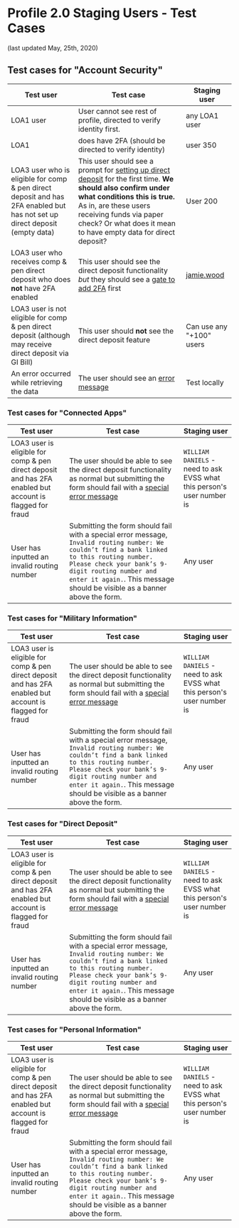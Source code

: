# Profile 2.0 Staging Users - Test Cases 
(last updated May, 25th, 2020)
 
  
 
## Test cases for "Account Security"

|Test user|Test case|Staging user|
|----|----|----|
|LOA1 user| User cannot see rest of profile, directed to verify identity first.|any LOA1 user|
|LOA1| does have 2FA (should be directed to verify identity)|user 350|
|LOA3 user who is eligible for comp & pen direct deposit and has 2FA enabled but has not set up direct deposit (empty data) | This user should see a prompt for [setting up direct deposit](https://user-images.githubusercontent.com/1915775/58051673-d4bf7d80-7b20-11e9-8e2a-a990c93eea32.png) for the first time. **We should also confirm under what conditions this is true.** As in, are these users receiving funds via paper check? Or what does it mean to have empty data for direct deposit?|User 200|
|LOA3 user who receives comp & pen direct deposit who does **not** have 2FA enabled| This user should see the direct deposit functionality *but* they should see a [gate to add 2FA](https://user-images.githubusercontent.com/1915775/58044275-5efde680-7b0d-11e9-9fb1-71e0056ac5d2.png) first|[jamie.wood](https://github.com/department-of-veterans-affairs/va.gov-team-sensitive/blob/master/Administrative/vagov-users/accessing-ebenefits.md)|
|LOA3 user is not eligible for comp & pen direct deposit (although may receive direct deposit via GI Bill)| This user should **not** see the direct deposit feature|Can use any "+100" users|
|An error occurred while retrieving the data| The user should see an [error message](https://user-images.githubusercontent.com/1915775/58048893-9a9ead80-7b19-11e9-980c-d9fdf5dd65f9.png)|Test locally|



### Test cases for "Connected Apps"

|Test user|Test case|Staging user|
|----|----|----|
|LOA3 user is eligible for comp & pen direct deposit and has 2FA enabled but account is flagged for fraud| The user should be able to see the direct deposit functionality as normal but submitting the form should fail with a [special error message](https://user-images.githubusercontent.com/34068740/57635120-905a3d80-7574-11e9-9c80-47f39045669b.png)|`WILLIAM DANIELS` - need to ask EVSS what this person's user number is|
|User has inputted an invalid routing number|Submitting the form should fail with a special error message, `Invalid routing number: We couldn’t find a bank linked to this routing number. Please check your bank’s 9-digit routing number and enter it again.`. This message should be visible as a banner above the form.|Any user|


### Test cases for "Military Information"

|Test user|Test case|Staging user|
|----|----|----|
|LOA3 user is eligible for comp & pen direct deposit and has 2FA enabled but account is flagged for fraud| The user should be able to see the direct deposit functionality as normal but submitting the form should fail with a [special error message](https://user-images.githubusercontent.com/34068740/57635120-905a3d80-7574-11e9-9c80-47f39045669b.png)|`WILLIAM DANIELS` - need to ask EVSS what this person's user number is|
|User has inputted an invalid routing number|Submitting the form should fail with a special error message, `Invalid routing number: We couldn’t find a bank linked to this routing number. Please check your bank’s 9-digit routing number and enter it again.`. This message should be visible as a banner above the form.|Any user|



### Test cases for "Direct Deposit"

|Test user|Test case|Staging user|
|----|----|----|
|LOA3 user is eligible for comp & pen direct deposit and has 2FA enabled but account is flagged for fraud| The user should be able to see the direct deposit functionality as normal but submitting the form should fail with a [special error message](https://user-images.githubusercontent.com/34068740/57635120-905a3d80-7574-11e9-9c80-47f39045669b.png)|`WILLIAM DANIELS` - need to ask EVSS what this person's user number is|
|User has inputted an invalid routing number|Submitting the form should fail with a special error message, `Invalid routing number: We couldn’t find a bank linked to this routing number. Please check your bank’s 9-digit routing number and enter it again.`. This message should be visible as a banner above the form.|Any user|



### Test cases for "Personal Information"

|Test user|Test case|Staging user|
|----|----|----|
|LOA3 user is eligible for comp & pen direct deposit and has 2FA enabled but account is flagged for fraud| The user should be able to see the direct deposit functionality as normal but submitting the form should fail with a [special error message](https://user-images.githubusercontent.com/34068740/57635120-905a3d80-7574-11e9-9c80-47f39045669b.png)|`WILLIAM DANIELS` - need to ask EVSS what this person's user number is|
|User has inputted an invalid routing number|Submitting the form should fail with a special error message, `Invalid routing number: We couldn’t find a bank linked to this routing number. Please check your bank’s 9-digit routing number and enter it again.`. This message should be visible as a banner above the form.|Any user|
